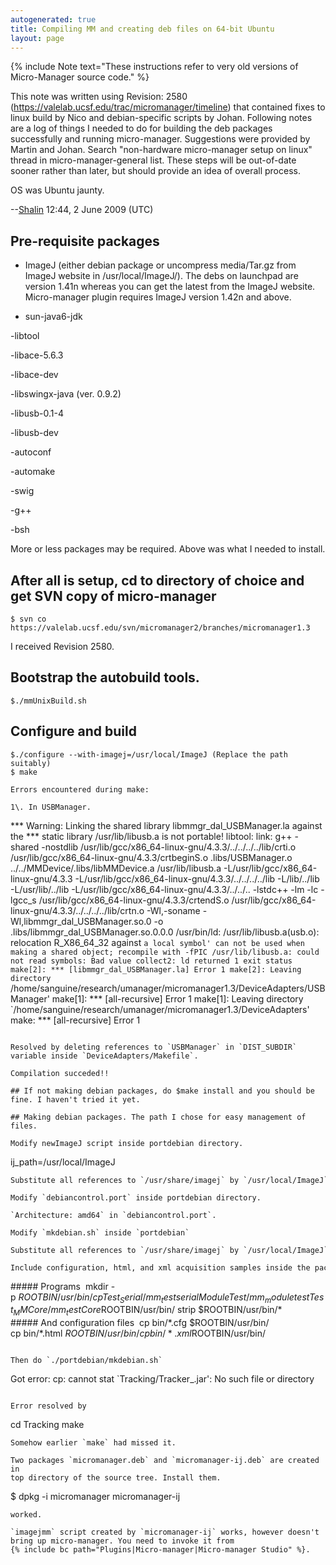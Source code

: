 ```yaml
---
autogenerated: true
title: Compiling MM and creating deb files on 64-bit Ubuntu
layout: page
---
```


{% include Note text="These instructions refer to very old versions of Micro-Manager source code." %}

This note was written using Revision: 2580
(https://valelab.ucsf.edu/trac/micromanager/timeline) that contained
fixes to linux build by Nico and debian-specific scripts by Johan.
Following notes are a log of things I needed to do for building the deb
packages successfully and running micro-manager. Suggestions were
provided by Martin and Johan. Search "non-hardware micro-manager setup
on linux" thread in micro-manager-general list. These steps will be
out-of-date sooner rather than later, but should provide an idea of
overall process.

OS was Ubuntu jaunty.

--[Shalin](User:Sanguine "wikilink") 12:44, 2 June 2009 (UTC)

## Pre-requisite packages

- ImageJ (either debian package or uncompress media/Tar.gz from ImageJ
website in /usr/local/ImageJ/). The debs on launchpad are version 1.41n
whereas you can get the latest from the ImageJ website. Micro-manager
plugin requires ImageJ version 1.42n and above.

- sun-java6-jdk

-libtool

-libace-5.6.3

-libace-dev

-libswingx-java (ver. 0.9.2)

-libusb-0.1-4

-libusb-dev

-autoconf

-automake

-swig

-g++

-bsh

More or less packages may be required. Above was what I needed to
install.

## After all is setup, cd to directory of choice and get SVN copy of micro-manager

```
$ svn co https://valelab.ucsf.edu/svn/micromanager2/branches/micromanager1.3
```

I received Revision 2580.

## Bootstrap the autobuild tools.

```
$./mmUnixBuild.sh
```

## Configure and build

```
$./configure --with-imagej=/usr/local/ImageJ (Replace the path suitably)
$ make

Errors encountered during make:

1\. In USBManager.

```
*** Warning: Linking the shared library libmmgr_dal_USBManager.la
against the *** static library /usr/lib/libusb.a is not portable!
libtool: link: g++ -shared -nostdlib
/usr/lib/gcc/x86_64-linux-gnu/4.3.3/../../../../lib/crti.o
/usr/lib/gcc/x86_64-linux-gnu/4.3.3/crtbeginS.o .libs/USBManager.o
../../MMDevice/.libs/libMMDevice.a /usr/lib/libusb.a
-L/usr/lib/gcc/x86_64-linux-gnu/4.3.3
-L/usr/lib/gcc/x86_64-linux-gnu/4.3.3/../../../../lib -L/lib/../lib
-L/usr/lib/../lib -L/usr/lib/gcc/x86_64-linux-gnu/4.3.3/../../..
-lstdc++ -lm -lc -lgcc_s /usr/lib/gcc/x86_64-linux-gnu/4.3.3/crtendS.o
/usr/lib/gcc/x86_64-linux-gnu/4.3.3/../../../../lib/crtn.o -Wl,-soname
-Wl,libmmgr_dal_USBManager.so.0 -o
.libs/libmmgr_dal_USBManager.so.0.0.0 /usr/bin/ld:
/usr/lib/libusb.a(usb.o): relocation R_X86_64_32 against `a local
symbol' can not be used when making a shared object; recompile with
-fPIC /usr/lib/libusb.a: could not read symbols: Bad value collect2: ld
returned 1 exit status make[2]: *** [libmmgr_dal_USBManager.la]
Error 1 make[2]: Leaving directory
`/home/sanguine/research/umanager/micromanager1.3/DeviceAdapters/USBManager'
make[1]: *** [all-recursive] Error 1 make[1]: Leaving directory
`/home/sanguine/research/umanager/micromanager1.3/DeviceAdapters' make:
*** [all-recursive] Error 1
```

Resolved by deleting references to `USBManager` in `DIST_SUBDIR`
variable inside `DeviceAdapters/Makefile`.

Compilation succeded!!

## If not making debian packages, do $make install and you should be fine. I haven't tried it yet.

## Making debian packages. The path I chose for easy management of files.

Modify newImageJ script inside portdebian directory.
```
ij_path=/usr/local/ImageJ 
```
Substitute all references to `/usr/share/imagej` by `/usr/local/ImageJ` 

Modify `debiancontrol.port` inside portdebian directory.

`Architecture: amd64` in `debiancontrol.port`.

Modify `mkdebian.sh` inside `portdebian`

Substitute all references to `/usr/share/imagej` by `/usr/local/ImageJ`   

Include configuration, html, and xml acquisition samples inside the package.
```
##### Programs 
mkdir -p $ROOTBIN/usr/bin/
cp Test_Serial/mm_testserial ModuleTest/mm_moduletest Test_MMCore/mm_testCore $ROOTBIN/usr/bin/
strip $ROOTBIN/usr/bin/*
##### And configuration files 
cp bin/*.cfg $ROOTBIN/usr/bin/
cp bin/*.html $ROOTBIN/usr/bin/
cp bin/*.xml $ROOTBIN/usr/bin/
```

Then do `./portdebian/mkdebian.sh`

```
Got error: cp: cannot stat \`Tracking/Tracker\_.jar': No such file or directory
```

Error resolved by
```
cd Tracking
make
```
Somehow earlier `make` had missed it.

Two packages `micromanager.deb` and `micromanager-ij.deb` are created in
top directory of the source tree. Install them.

```
$ dpkg -i micromanager micromanager-ij
```
worked.

`imagejmm` script created by `micromanager-ij` works, however doesn't
bring up micro-manager. You need to invoke it from
{% include bc path="Plugins|Micro-manager|Micro-manager Studio" %}.

